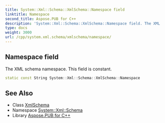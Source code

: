 ```yaml
---
title: System::Xml::Schema::XmlSchema::Namespace field
linktitle: Namespace
second_title: Aspose.PUB for C++
description: 'System::Xml::Schema::XmlSchema::Namespace field. The XML schema namespace. This field is constant in C++.'
type: docs
weight: 3000
url: /cpp/system.xml.schema/xmlschema/namespace/
---
```

## Namespace field


The XML schema namespace. This field is constant.

```cpp
static const String System::Xml::Schema::XmlSchema::Namespace
```

## See Also

* Class [XmlSchema](../)
* Namespace [System::Xml::Schema](../../)
* Library [Aspose.PUB for C++](../../../)
